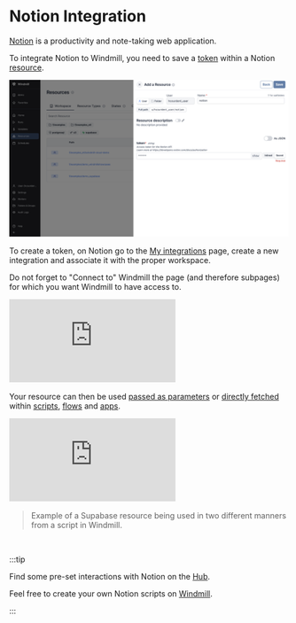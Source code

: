 # Notion Integration

[Notion](https://www.notion.so/) is a productivity and note-taking web application.

To integrate Notion to Windmill, you need to save a [token](https://developers.notion.com/reference/create-a-token) within a Notion [resource](../core_concepts/3_resources_and_types/index.mdx).

![Add Notion Resource](../assets/integrations/add-notion.png "Add Notion Resource")

To create a token, on Notion go to the [My integrations](https://www.notion.so/my-integrations) page, create a new integration and associate it with the proper workspace.

Do not forget to "Connect to" Windmill the page (and therefore subpages) for which you want Windmill to have access to.

<iframe
	style={{ aspectRatio: '16/9' }}
	src="https://www.youtube.com/embed/J4bUqscEGsU"
	title="Notion Integration"
	frameBorder="0"
	allow="accelerometer; autoplay; clipboard-write; encrypted-media; gyroscope; picture-in-picture; web-share"
	allowFullScreen
	className="border-2 rounded-lg object-cover w-full dark:border-gray-800"
></iframe>

<br/>

Your resource can then be used [passed as parameters](../core_concepts/3_resources_and_types/index.mdx#passing-resources-as-parameters-to-scripts-preferred) or [directly fetched](../core_concepts/3_resources_and_types/index.mdx#fetching-them-from-within-a-script-by-using-the-wmill-client-in-the-respective-language) within [scripts](../script_editor/index.mdx), [flows](../flows/1_flow_editor.mdx) and [apps](../apps/0_app_editor/index.mdx).

<iframe
	style={{ aspectRatio: '16/9' }}
	src="https://www.youtube.com/embed/ggJQtzvqaqA"
	title="YouTube video player"
	frameBorder="0"
	allow="accelerometer; autoplay; clipboard-write; encrypted-media; gyroscope; picture-in-picture; web-share"
	allowFullScreen
	className="border-2 rounded-lg object-cover w-full dark:border-gray-800"
></iframe>

<br/>

> Example of a Supabase resource being used in two different manners from a script in Windmill.
<br/>

:::tip

Find some pre-set interactions with Notion on the [Hub](https://hub.windmill.dev/integrations/notion).

Feel free to create your own Notion scripts on [Windmill](../getting_started/00_how_to_use_windmill/index.mdx).

:::
